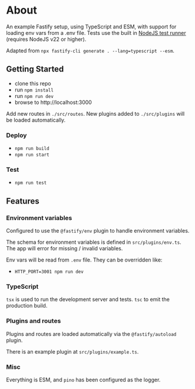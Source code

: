 # About

An example Fastify setup, using TypeScript and ESM, with support for loading env vars from a .env file. Tests use the built in [NodeJS test runner](https://nodejs.org/api/test.html) (requires NodeJS v22 or higher).

Adapted from `npx fastify-cli generate . --lang=typescript --esm`.

## Getting Started

- clone this repo
- run `npm install`
- run `npm run dev`
- browse to http://localhost:3000

Add new routes in `./src/routes`. New plugins added to `./src/plugins` will be loaded automatically.

### Deploy

- `npm run build`
- `npm run start`

### Test

- `npm run test`

## Features

### Environment variables

Configured to use the `@fastify/env` plugin to handle environment variables.

The schema for environment variables is defined in `src/plugins/env.ts`. The app will error for missing / invalid variables.

Env vars will be read from `.env` file. They can be overridden like:

- `HTTP_PORT=3001 npm run dev`

### TypeScript

`tsx` is used to run the development server and tests. `tsc` to emit the production build.

### Plugins and routes

Plugins and routes are loaded automatically via the `@fastify/autoload` plugin.

There is an example plugin at `src/plugins/example.ts`.

### Misc

Everything is ESM, and `pino` has been configured as the logger.
